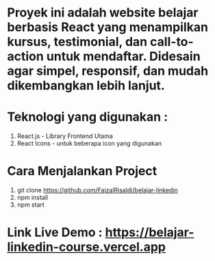 # Proyek ini adalah website belajar berbasis React yang menampilkan kursus, testimonial, dan call-to-action untuk mendaftar.  Didesain agar simpel, responsif, dan mudah dikembangkan lebih lanjut.

# Teknologi yang digunakan :
1. React.js - Library Frontend Utama
2. React Icons - untuk beberapa icon yang digunakan

# Cara Menjalankan Project
1. git clone https://github.com/FaizalRisaldi/belajar-linkedin
2. npm install
3. npm start

# Link Live Demo : https://belajar-linkedin-course.vercel.app
